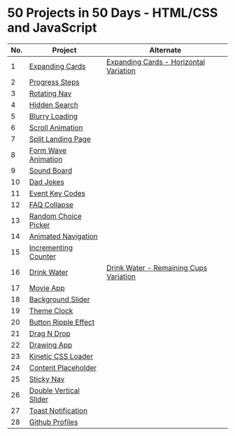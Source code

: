 # 50 Projects in 50 Days - HTML/CSS and JavaScript

| No. | Project                                                                                                       | Alternate                                                                                                                         |
| --- | ------------------------------------------------------------------------------------------------------------- | --------------------------------------------------------------------------------------------------------------------------------- |
| 1   | [Expanding Cards](https://github.com/PaulMFleming/50Projects50Days/tree/master/expanding-cards)               | [Expanding Cards - Horizontal Variation](https://github.com/PaulMFleming/50Projects50Days/tree/master/expanding-cards-horizontal) |
| 2   | [Progress Steps](https://github.com/PaulMFleming/50Projects50Days/tree/master/progress-steps)                 |
| 3   | [Rotating Nav](https://github.com/PaulMFleming/50Projects50Days/tree/master/rotating_navigation)              |
| 4   | [Hidden Search](https://github.com/PaulMFleming/50Projects50Days/tree/master/hidden_search_widget)            |
| 5   | [Blurry Loading](https://github.com/PaulMFleming/50Projects50Days/tree/master/blurry-loading)                 |
| 6   | [Scroll Animation](https://github.com/PaulMFleming/50Projects50Days/tree/master/scroll-animation)             |
| 7   | [Split Landing Page](https://github.com/PaulMFleming/50Projects50Days/tree/master/split-landing-page)         |
| 8   | [Form Wave Animation](https://github.com/PaulMFleming/50Projects50Days/tree/master/form-wave-animation)       |
| 9   | [Sound Board](https://github.com/PaulMFleming/50Projects50Days/tree/master/sound-board)                       |
| 10  | [Dad Jokes](https://github.com/PaulMFleming/50Projects50Days/tree/master/dad-jokes)                           |
| 11  | [Event Key Codes](https://github.com/PaulMFleming/50Projects50Days/tree/master/event-key-codes)               |
| 12  | [FAQ Collapse](https://github.com/PaulMFleming/50Projects50Days/tree/master/faq-collapse)                     |
| 13  | [Random Choice Picker](https://github.com/PaulMFleming/50Projects50Days/tree/master/random-choice-picker)     |
| 14  | [Animated Navigation](https://github.com/PaulMFleming/50Projects50Days/tree/master/animated-navigation)       |
| 15  | [Incrementing Counter](https://github.com/PaulMFleming/50Projects50Days/tree/master/incrementing-counter)     |
| 16  | [Drink Water](https://github.com/PaulMFleming/50Projects50Days/tree/master/drink-water)                       | [Drink Water - Remaining Cups Variation](https://github.com/PaulMFleming/50Projects50Days/tree/master/drink-water-cups-remain)    |
| 17  | [Movie App](https://github.com/PaulMFleming/50Projects50Days/tree/master/movie-app)                           |
| 18  | [Background Slider](https://github.com/PaulMFleming/50Projects50Days/tree/master/background-slider)           |
| 19  | [Theme Clock](https://github.com/PaulMFleming/50Projects50Days/tree/master/theme-clock)                       |
| 20  | [Button Ripple Effect](https://github.com/PaulMFleming/50Projects50Days/tree/master/button-ripple-effect)     |
| 21  | [Drag N Drop](https://github.com/PaulMFleming/50Projects50Days/tree/master/drag-n-drop)                       |
| 22  | [Drawing App](https://github.com/PaulMFleming/50Projects50Days/tree/master/drawing-app)                       |
| 23  | [Kinetic CSS Loader](https://github.com/PaulMFleming/50Projects50Days/tree/master/kinetic-css-loader)         |
| 24  | [Content Placeholder](https://github.com/PaulMFleming/50Projects50Days/tree/master/content-placeholder)       |
| 25  | [Sticky Nav](https://github.com/PaulMFleming/50Projects50Days/tree/master/sticky-nav)                         |
| 26  | [Double Vertical Slider](https://github.com/PaulMFleming/50Projects50Days/tree/master/double-vertical-slider) |
| 27  | [Toast Notification](https://github.com/PaulMFleming/50Projects50Days/tree/master/toast-notification)         |
| 28  | [Github Profiles](https://github.com/PaulMFleming/50Projects50Days/tree/master/github-profiles)               |
